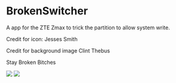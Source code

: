 # BrokenSwitcher
A app for the ZTE Zmax to trick the partition to allow system write. 

Credit for icon: Jesses Smith

Credit for background image Clint Thebus 

Stay Broken Bitches 

<img src="https://raw.github.com/dfuse06/BrokenSwitcher/master/BrokenSwitcher.png">
<img src="https://raw.github.com/dfuse06/BrokenSwitcher/master/BrokenSwitcher2.png">